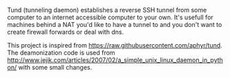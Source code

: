 Tund (tunneling daemon) establishes a reverse SSH tunnel from some computer to an internet accessible computer to your own. It's usefull for machines behind a NAT you'd like to have a tunnel to and you don't want to create firewall forwards or deal with dns.

This project is inspired from https://raw.githubusercontent.com/aphyr/tund.
The deamonization code is used from http://www.jejik.com/articles/2007/02/a_simple_unix_linux_daemon_in_python/ with some small changes.

